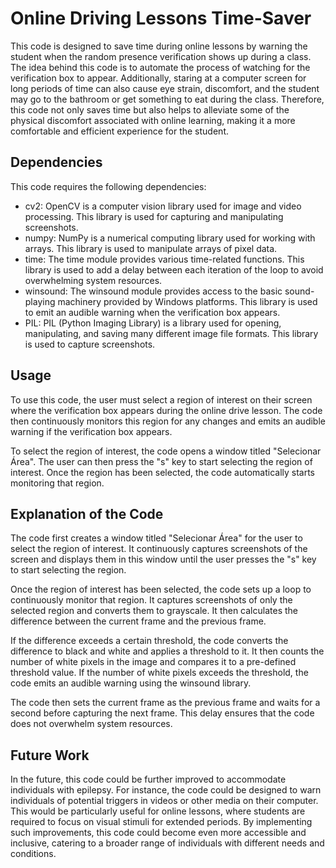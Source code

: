 # Online Driving Lessons Time-Saver

This code is designed to save time during online lessons by warning the student when the random presence verification shows up during a class. The idea behind this code is to automate the process of watching for the verification box to appear. Additionally, staring at a computer screen for long periods of time can also cause eye strain, discomfort, and the student may go to the bathroom or get something to eat during the class. Therefore, this code not only saves time but also helps to alleviate some of the physical discomfort associated with online learning, making it a more comfortable and efficient experience for the student.

## Dependencies
This code requires the following dependencies:

* cv2: OpenCV is a computer vision library used for image and video processing. This library is used for capturing and manipulating screenshots.
* numpy: NumPy is a numerical computing library used for working with arrays. This library is used to manipulate arrays of pixel data.
* time: The time module provides various time-related functions. This library is used to add a delay between each iteration of the loop to avoid overwhelming system resources.
* winsound: The winsound module provides access to the basic sound-playing machinery provided by Windows platforms. This library is used to emit an audible warning when the verification box appears.
* PIL: PIL (Python Imaging Library) is a library used for opening, manipulating, and saving many different image file formats. This library is used to capture screenshots.

## Usage
To use this code, the user must select a region of interest on their screen where the verification box appears during the online drive lesson. The code then continuously monitors this region for any changes and emits an audible warning if the verification box appears.

To select the region of interest, the code opens a window titled "Selecionar Área". The user can then press the "s" key to start selecting the region of interest. Once the region has been selected, the code automatically starts monitoring that region.

## Explanation of the Code
The code first creates a window titled "Selecionar Área" for the user to select the region of interest. It continuously captures screenshots of the screen and displays them in this window until the user presses the "s" key to start selecting the region.

Once the region of interest has been selected, the code sets up a loop to continuously monitor that region. It captures screenshots of only the selected region and converts them to grayscale. It then calculates the difference between the current frame and the previous frame.

If the difference exceeds a certain threshold, the code converts the difference to black and white and applies a threshold to it. It then counts the number of white pixels in the image and compares it to a pre-defined threshold value. If the number of white pixels exceeds the threshold, the code emits an audible warning using the winsound library.

The code then sets the current frame as the previous frame and waits for a second before capturing the next frame. This delay ensures that the code does not overwhelm system resources.

## Future Work
In the future, this code could be further improved to accommodate individuals with epilepsy. For instance, the code could be designed to warn individuals of potential triggers in videos or other media on their computer. This would be particularly useful for online lessons, where students are required to focus on visual stimuli for extended periods. By implementing such improvements, this code could become even more accessible and inclusive, catering to a broader range of individuals with different needs and conditions.
